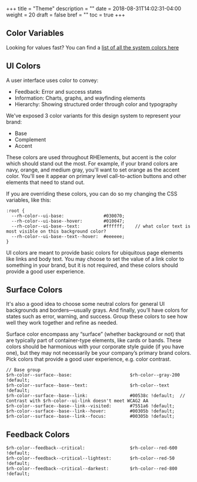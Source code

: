 +++
title = "Theme"
description = ""
date = 2018-08-31T14:02:31-04:00
weight = 20
draft = false
bref = ""
toc = true
+++

## Color Variables

Looking for values fast? You can find a [list of all the system colors here](https://github.com/RHElements/rhelements/blob/master/elements/rh-sass/variables/_colors.scss)

## UI Colors

A user interface uses color to convey:

 - Feedback: Error and success states
 - Information: Charts, graphs, and wayfinding elements
 - Hierarchy: Showing structured order through color and typography

We've exposed 3 color variants for this design system to represent your brand:

 - Base
 - Complement
 - Accent

These colors are used throughout RHElements, but accent is the color which should stand out the most. For example, if your brand colors are navy, orange, and medium gray, you'll want to set orange as the accent color. You'll see it appear on primary level call-to-action buttons and other elements that need to stand out.

If you are overriding these colors, you can do so my changing the CSS variables, like this:


	:root {
	  --rh-color--ui-base:               #030070;
	  --rh-color--ui-base--hover:        #010047;
	  --rh-color--ui-base--text:         #ffffff;    // what color text is most visible on this background color?
	  --rh-color--ui-base--text--hover:  #eeeeee;
	}


UI colors are meant to provide basic colors for ubiquitous page elements like links and body text. You may choose to set the value of a link color to something in your brand, but it is not required, and these colors should provide a good user experience.


## Surface Colors

It's also a good idea to choose some neutral colors for general UI backgrounds and borders—usually grays. And finally, you’ll have colors for states such as error, warning, and success. Group these colors to see how well they work together and refine as needed.

Surface color encompass any “surface” (whether background or not) that are typically part of container-type elements, like cards or bands. These colors should be harmonious with your corporate style guide (if you have one), but they may not necessarily be your company’s primary brand colors. Pick colors that provide a good user experience, e.g. color contrast.

	// Base group
	$rh-color--surface--base:                      $rh-color--gray-200 !default;
	$rh-color--surface--base--text:                $rh-color--text !default;
	$rh-color--surface--base--link:                #00538c !default;  // Contrast with $rh-color--ui-link doesn't meet WCAG2 AA
	$rh-color--surface--base--link--visited:       #7551a6 !default;
	$rh-color--surface--base--link--hover:         #00305b !default;
	$rh-color--surface--base--link--focus:         #00305b !default;


## Feedback Colors


	$rh-color--feedback--critical:                 $rh-color--red-600 !default;
	$rh-color--feedback--critical--lightest:       $rh-color--red-50 !default;
	$rh-color--feedback--critical--darkest:        $rh-color--red-800 !default;

